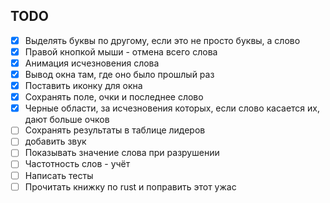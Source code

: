 ## TODO

- [x] Выделять буквы по другому, если это не просто буквы, а слово
- [x] Правой кнопкой мыши - отмена всего слова
- [x] Анимация исчезновения слова
- [x] Вывод окна там, где оно было прошлый раз
- [x] Поставить иконку для окна
- [x] Сохранять поле, очки и последнее слово
- [x] Черные области, за исчезновения которых, если слово касается их, дают больше очков
- [ ] Сохранять результаты в таблице лидеров
- [ ] добавить звук
- [ ] Показывать значение слова при разрушении
- [ ] Частотность слов - учёт
- [ ] Написать тесты
- [ ] Прочитать книжку по rust и поправить этот ужас